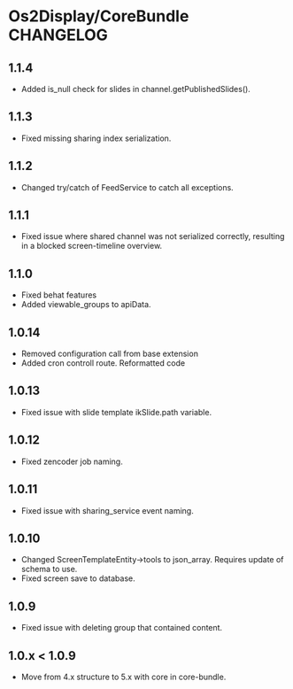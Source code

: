 # Os2Display/CoreBundle CHANGELOG

## 1.1.4

* Added is_null check for slides in channel.getPublishedSlides().

## 1.1.3

* Fixed missing sharing index serialization.

## 1.1.2

* Changed try/catch of FeedService to catch all exceptions.

## 1.1.1

* Fixed issue where shared channel was not serialized correctly, resulting in a blocked screen-timeline overview.

## 1.1.0

* Fixed behat features
* Added viewable_groups to apiData.

## 1.0.14

* Removed configuration call from base extension
* Added cron controll route. Reformatted code

## 1.0.13

* Fixed issue with slide template ikSlide.path variable.

## 1.0.12

* Fixed zencoder job naming.

## 1.0.11

* Fixed issue with sharing_service event naming.

## 1.0.10

* Changed ScreenTemplateEntity->tools to json_array. Requires update of schema to use.
* Fixed screen save to database.

## 1.0.9

* Fixed issue with deleting group that contained content.

## 1.0.x < 1.0.9

* Move from 4.x structure to 5.x with core in core-bundle.
